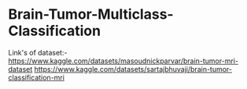 # Brain-Tumor-Multiclass-Classification

Link's of dataset:-
https://www.kaggle.com/datasets/masoudnickparvar/brain-tumor-mri-dataset
https://www.kaggle.com/datasets/sartajbhuvaji/brain-tumor-classification-mri

